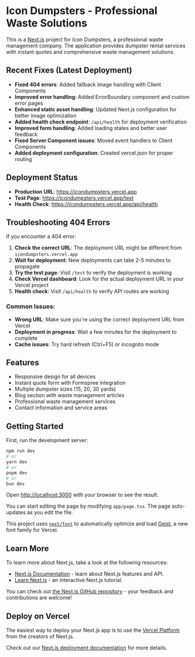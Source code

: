 # Icon Dumpsters - Professional Waste Solutions

This is a [Next.js](https://nextjs.org) project for Icon Dumpsters, a professional waste management company. The application provides dumpster rental services with instant quotes and comprehensive waste management solutions.

## Recent Fixes (Latest Deployment)

- **Fixed 404 errors**: Added fallback image handling with Client Components
- **Improved error handling**: Added ErrorBoundary component and custom error pages
- **Enhanced static asset handling**: Updated Next.js configuration for better image optimization
- **Added health check endpoint**: `/api/health` for deployment verification
- **Improved form handling**: Added loading states and better user feedback
- **Fixed Server Component issues**: Moved event handlers to Client Components
- **Added deployment configuration**: Created vercel.json for proper routing

## Deployment Status

- **Production URL**: https://icondumpsters.vercel.app
- **Test Page**: https://icondumpsters.vercel.app/test
- **Health Check**: https://icondumpsters.vercel.app/api/health

## Troubleshooting 404 Errors

If you encounter a 404 error:

1. **Check the correct URL**: The deployment URL might be different from `icondumpsters.vercel.app`
2. **Wait for deployment**: New deployments can take 2-5 minutes to propagate
3. **Try the test page**: Visit `/test` to verify the deployment is working
4. **Check Vercel dashboard**: Look for the actual deployment URL in your Vercel project
5. **Health check**: Visit `/api/health` to verify API routes are working

### Common Issues:
- **Wrong URL**: Make sure you're using the correct deployment URL from Vercel
- **Deployment in progress**: Wait a few minutes for the deployment to complete
- **Cache issues**: Try hard refresh (Ctrl+F5) or incognito mode

## Features

- Responsive design for all devices
- Instant quote form with Formspree integration
- Multiple dumpster sizes (15, 20, 30 yards)
- Blog section with waste management articles
- Professional waste management services
- Contact information and service areas

## Getting Started

First, run the development server:

```bash
npm run dev
# or
yarn dev
# or
pnpm dev
# or
bun dev
```

Open [http://localhost:3000](http://localhost:3000) with your browser to see the result.

You can start editing the page by modifying `app/page.tsx`. The page auto-updates as you edit the file.

This project uses [`next/font`](https://nextjs.org/docs/app/building-your-application/optimizing/fonts) to automatically optimize and load [Geist](https://vercel.com/font), a new font family for Vercel.

## Learn More

To learn more about Next.js, take a look at the following resources:

- [Next.js Documentation](https://nextjs.org/docs) - learn about Next.js features and API.
- [Learn Next.js](https://nextjs.org/learn) - an interactive Next.js tutorial.

You can check out [the Next.js GitHub repository](https://github.com/vercel/next.js) - your feedback and contributions are welcome!

## Deploy on Vercel

The easiest way to deploy your Next.js app is to use the [Vercel Platform](https://vercel.com/new?utm_medium=default-template&filter=next.js&utm_source=create-next-app&utm_campaign=create-next-app-readme) from the creators of Next.js.

Check out our [Next.js deployment documentation](https://nextjs.org/docs/app/building-your-application/deploying) for more details.
